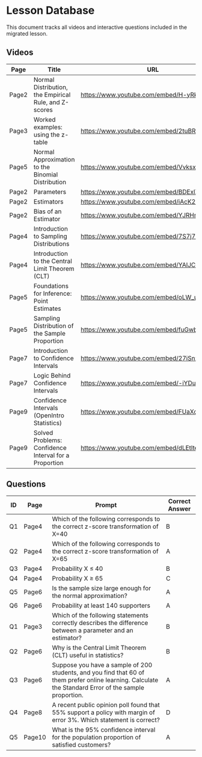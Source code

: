 # Lesson Database

This document tracks all videos and interactive questions included in the migrated lesson.

## Videos

| Page | Title | URL |
|------|-------|-----|
| Page2 | Normal Distribution, the Empirical Rule, and Z-scores | https://www.youtube.com/embed/H-yRk66qVHY |
| Page3 | Worked examples: using the z-table | https://www.youtube.com/embed/2tuBREK_mgE |
| Page5 | Normal Approximation to the Binomial Distribution | https://www.youtube.com/embed/VvksxAZAlrQ |
| Page2 | Parameters | https://www.youtube.com/embed/BDExlZu2Va8 |
| Page2 | Estimators | https://www.youtube.com/embed/iAcK2Tve1pw |
| Page2 | Bias of an Estimator | https://www.youtube.com/embed/YJRHmv6OpWQ |
| Page4 | Introduction to Sampling Distributions | https://www.youtube.com/embed/7S7j75d3GM4 |
| Page4 | Introduction to the Central Limit Theorem (CLT) | https://www.youtube.com/embed/YAlJCEDH2uY |
| Page5 | Foundations for Inference: Point Estimates | https://www.youtube.com/embed/oLW_uzkPZGA |
| Page5 | Sampling Distribution of the Sample Proportion | https://www.youtube.com/embed/fuGwbG9_W1c |
| Page7 | Introduction to Confidence Intervals | https://www.youtube.com/embed/27iSnzss2wM |
| Page7 | Logic Behind Confidence Intervals | https://www.youtube.com/embed/-iYDu8flFXQ |
| Page9 | Confidence Intervals (OpenIntro Statistics) | https://www.youtube.com/embed/FUaXoKdCre4 |
| Page9 | Solved Problems: Confidence Interval for a Proportion | https://www.youtube.com/embed/dLEtlteLVJU |

## Questions

| ID | Page | Prompt | Correct Answer |
|----|------|--------|---------------|
| Q1 | Page4 | Which of the following corresponds to the correct z-score transformation of X=40 | B |
| Q2 | Page4 | Which of the following corresponds to the correct z-score transformation of X=65 | A |
| Q3 | Page4 | Probability X ≤ 40 | B |
| Q4 | Page4 | Probability X ≥ 65 | C |
| Q5 | Page6 | Is the sample size large enough for the normal approximation? | A |
| Q6 | Page6 | Probability at least 140 supporters | A |
| Q1 | Page3 | Which of the following statements correctly describes the difference between a parameter and an estimator? | B |
| Q2 | Page6 | Why is the Central Limit Theorem (CLT) useful in statistics? | B |
| Q3 | Page6 | Suppose you have a sample of 200 students, and you find that 60 of them prefer online learning. Calculate the Standard Error of the sample proportion. | A |
| Q4 | Page8 | A recent public opinion poll found that 55% support a policy with margin of error 3%. Which statement is correct? | D |
| Q5 | Page10 | What is the 95% confidence interval for the population proportion of satisfied customers? | A |

